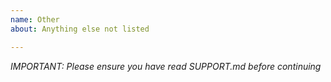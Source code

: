 ```yaml
---
name: Other
about: Anything else not listed

---
```


*IMPORTANT: Please ensure you have read SUPPORT.md before continuing*

